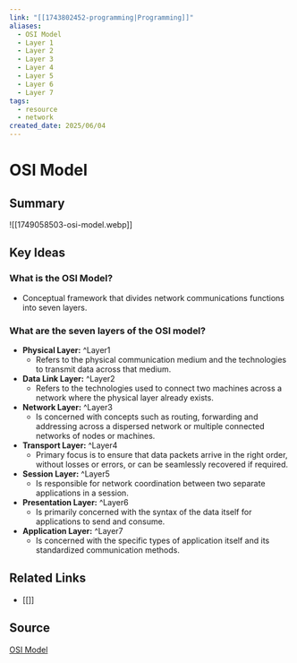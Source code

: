 ```yaml
---
link: "[[1743802452-programming|Programming]]"
aliases:
  - OSI Model
  - Layer 1
  - Layer 2
  - Layer 3
  - Layer 4
  - Layer 5
  - Layer 6
  - Layer 7
tags:
  - resource
  - network
created_date: 2025/06/04
---
```

# OSI Model
## Summary
![[1749058503-osi-model.webp]]
## Key Ideas
### What is the OSI Model?
- Conceptual framework that divides network communications functions into seven layers.
### What are the seven layers of the OSI model?
- **Physical Layer:** ^Layer1
	- Refers to the physical communication medium and the technologies to transmit data across that medium.
- **Data Link Layer:** ^Layer2
	- Refers to the technologies used to connect two machines across a network where the physical layer already exists.
- **Network Layer:** ^Layer3
	- Is concerned with concepts such as routing, forwarding and addressing across a dispersed network or multiple connected networks of nodes or machines.
- **Transport Layer:** ^Layer4
	- Primary focus is to ensure that data packets arrive in the right order, without losses or errors, or can be seamlessly recovered if required.
- **Session Layer:** ^Layer5
	- Is responsible for network coordination between two separate applications in a session.
- **Presentation Layer:** ^Layer6
	- Is primarily concerned with the syntax of the data itself for applications to send and consume.
- **Application Layer:** ^Layer7
	- Is concerned with the specific types of application itself and its standardized communication methods.
## Related Links
- [[]]
## Source
[OSI Model](https://aws.amazon.com/what-is/osi-model/?nc1=h_ls) 